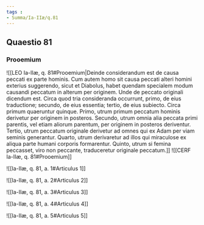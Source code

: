 ```yaml
---
tags : 
- Summa/Ia-IIæ/q.81
---
```


## Quaestio 81

### Prooemium

![[LEO Ia-IIæ, q. 81#Prooemium|Deinde considerandum est de causa peccati ex parte hominis. Cum autem homo sit causa peccati alteri homini exterius suggerendo, sicut et Diabolus, habet quendam specialem modum causandi peccatum in alterum per originem. Unde de peccato originali dicendum est. Circa quod tria consideranda occurrunt, primo, de eius traductione; secundo, de eius essentia; tertio, de eius subiecto. Circa primum quaeruntur quinque. Primo, utrum primum peccatum hominis derivetur per originem in posteros. Secundo, utrum omnia alia peccata primi parentis, vel etiam aliorum parentum, per originem in posteros deriventur. Tertio, utrum peccatum originale derivetur ad omnes qui ex Adam per viam seminis generantur. Quarto, utrum derivaretur ad illos qui miraculose ex aliqua parte humani corporis formarentur. Quinto, utrum si femina peccasset, viro non peccante, traduceretur originale peccatum.]]
![[CERF Ia-IIæ, q. 81#Prooemium]]

![[Ia-IIæ, q. 81, a. 1#Articulus 1]]

![[Ia-IIæ, q. 81, a. 2#Articulus 2]]

![[Ia-IIæ, q. 81, a. 3#Articulus 3]]

![[Ia-IIæ, q. 81, a. 4#Articulus 4]]

![[Ia-IIæ, q. 81, a. 5#Articulus 5]]

